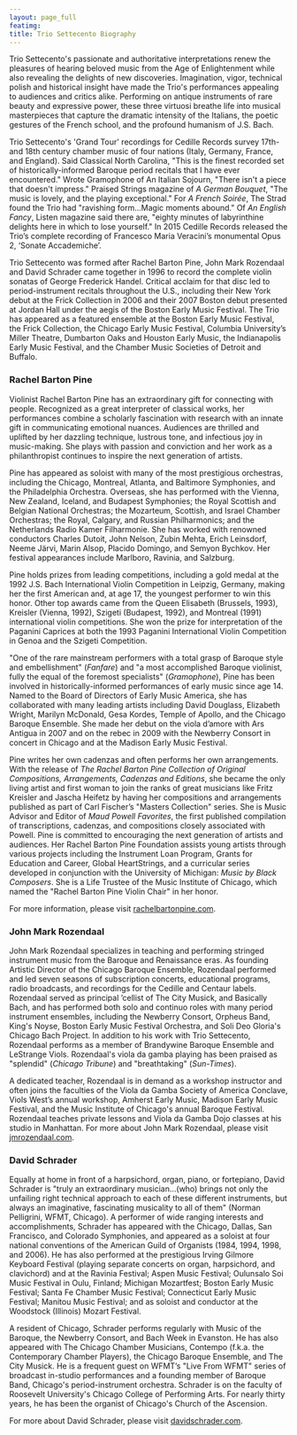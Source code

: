 ```yaml
---
layout: page_full
featimg:
title: Trio Settecento Biography
---
```


Trio Settecento's passionate and authoritative interpretations renew the pleasures of hearing beloved music from the Age of Enlightenment while also revealing the delights of new discoveries.  Imagination, vigor, technical polish and historical insight have made the Trio's performances appealing to audiences and critics alike. Performing on antique instruments of rare beauty and expressive power, these three virtuosi breathe life into musical masterpieces that capture the dramatic intensity of the Italians, the poetic gestures of the French school, and the profound humanism of J.S. Bach.

Trio Settecento's 'Grand Tour' recordings for Cedille Records survey 17th- and 18th century chamber music of four nations (Italy, Germany, France, and England). Said Classical North Carolina, "This is the finest recorded set of historically-informed Baroque period recitals that I have ever encountered." Wrote Gramophone of An Italian Sojourn, "There isn't a piece that doesn't impress." Praised Strings magazine of *A German Bouquet*, "The music is lovely, and the playing exceptional." For *A French Soirée*, The Strad found the Trio had "ravishing form&hellip;Magic moments abound." Of *An English Fancy*, Listen magazine said there are, "eighty minutes of labyrinthine delights here in which to lose yourself." In 2015 Cedille Records released the Trio’s complete recording of Francesco Maria Veracini’s monumental Opus 2, ‘Sonate Accademiche’.

Trio Settecento was formed after Rachel Barton Pine, John Mark Rozendaal and David Schrader came together in 1996 to record the complete violin sonatas of George Frederick Handel. Critical acclaim for that disc led to period-instrument recitals throughout the U.S., including their New York debut at the Frick Collection in 2006 and their 2007 Boston debut presented at Jordan Hall under the aegis of the Boston Early Music Festival. The Trio has appeared as a featured ensemble at the Boston Early Music Festival, the Frick Collection, the Chicago Early Music Festival, Columbia University’s Miller Theatre, Dumbarton Oaks and Houston Early Music, the Indianapolis Early Music Festival, and the Chamber Music Societies of Detroit and Buffalo.

### Rachel Barton Pine

Violinist Rachel Barton Pine has an extraordinary gift for connecting with people. Recognized as a great interpreter of classical works, her performances combine a scholarly fascination with research with an innate gift in communicating emotional nuances. Audiences are thrilled and uplifted by her dazzling technique, lustrous tone, and infectious joy in music-making. She plays with passion and conviction and her work as a philanthropist continues to inspire the next generation of artists.

Pine has appeared as soloist with many of the most prestigious orchestras, including the Chicago, Montreal, Atlanta, and Baltimore Symphonies, and the Philadelphia Orchestra. Overseas, she has performed with the Vienna, New Zealand, Iceland, and Budapest Symphonies; the Royal Scottish and Belgian National Orchestras; the Mozarteum, Scottish, and Israel Chamber Orchestras; the Royal, Calgary, and Russian Philharmonics; and the Netherlands Radio Kamer Filharmonie. She has worked with renowned conductors Charles Dutoit, John Nelson, Zubin Mehta, Erich Leinsdorf, Neeme Järvi, Marin Alsop, Placido Domingo, and Semyon Bychkov. Her festival appearances include Marlboro, Ravinia, and Salzburg.

Pine holds prizes from leading competitions, including a gold medal at the 1992 J.S. Bach International Violin Competition in Leipzig, Germany, making her the first American and, at age 17, the youngest performer to win this honor.  Other top awards came from the Queen Elisabeth (Brussels, 1993), Kreisler (Vienna, 1992), Szigeti (Budapest, 1992), and Montreal (1991) international violin competitions. She won the prize for interpretation of the Paganini Caprices at both the 1993 Paganini International Violin Competition in Genoa and the Szigeti Competition.

"One of the rare mainstream performers with a total grasp of Baroque style and embellishment" (*Fanfare*) and "a most accomplished Baroque violinist, fully the equal of the foremost specialists" (*Gramophone*), Pine has been involved in historically-informed performances of early music since age 14. Named to the Board of Directors of Early Music America, she has collaborated with many leading artists including David Douglass, Elizabeth Wright, Marilyn McDonald, Gesa Kordes, Temple of Apollo, and the Chicago Baroque Ensemble.  She made her debut on the viola d’amore with Ars Antigua in 2007 and on the rebec in 2009 with the Newberry Consort in concert in Chicago and at the Madison Early Music Festival.

Pine writes her own cadenzas and often performs her own arrangements. With the release of *The Rachel Barton Pine Collection of Original Compositions, Arrangements, Cadenzas and Editions*, she became the only living artist and first woman to join the ranks of great musicians like Fritz Kreisler and Jascha Heifetz by having her compositions and arrangements published as part of Carl Fischer’s "Masters Collection" series. She is Music Advisor and Editor of *Maud Powell Favorites*, the first published compilation of transcriptions, cadenzas, and compositions closely associated with Powell.  Pine is committed to encouraging the next generation of artists and audiences. Her Rachel Barton Pine Foundation assists young artists through various projects including the Instrument Loan Program, Grants for Education and Career, Global HeartStrings, and a curricular series developed in conjunction with the University of Michigan: *Music by Black Composers*.  She is a Life Trustee of the Music Institute of Chicago, which named the "Rachel Barton Pine Violin Chair" in her honor.

For more information, please visit [rachelbartonpine.com](http://www.rachelbartonpine.com).

### John Mark Rozendaal

John Mark Rozendaal specializes in teaching and performing stringed instrument music from the Baroque and Renaissance eras. As founding Artistic Director of the Chicago Baroque Ensemble, Rozendaal performed and led seven seasons of subscription concerts, educational programs, radio broadcasts, and recordings for the Cedille and Centaur labels.  Rozendaal served as principal ’cellist of The City Musick, and Basically Bach, and has performed both solo and continuo roles with many period instrument ensembles, including the Newberry Consort, Orpheus Band, King's Noyse, Boston Early Music Festival Orchestra, and Soli Deo Gloria's Chicago Bach Project. In addition to his work with Trio Settecento, Rozendaal performs as a member of Brandywine Baroque Ensemble and LeStrange Viols. Rozendaal's viola da gamba playing has been praised as "splendid" (*Chicago Tribune*) and "breathtaking" (*Sun-Times*).

A dedicated teacher, Rozendaal is in demand as a workshop instructor and often joins the faculties of the Viola da Gamba Society of America Conclave, Viols West’s annual workshop, Amherst Early Music, Madison Early Music Festival, and the Music Institute of Chicago's annual Baroque Festival.  Rozendaal teaches private lessons and Viola da Gamba Dojo classes at his studio in Manhattan.  For more about John Mark Rozendaal, please visit [jmrozendaal.com](http://www.jmrozendaal.com).

### David Schrader

Equally at home in front of a harpsichord, organ, piano, or fortepiano, David Schrader is "truly an extraordinary musician&hellip;(who) brings not only the unfailing right technical approach to each of these different instruments, but always an imaginative, fascinating musicality to all of them" (Norman Pelligrini, WFMT, Chicago). A performer of wide ranging interests and accomplishments, Schrader has appeared with the Chicago, Dallas, San Francisco, and Colorado Symphonies, and appeared as a soloist at four national conventions of the American Guild of Organists (1984, 1994, 1998, and 2006). He has also performed at the prestigious Irving Gilmore Keyboard Festival (playing separate concerts on organ, harpsichord, and clavichord) and at the Ravinia Festival; Aspen Music Festival; Oulunsalo Soi Music Festival in Oulu, Finland; Michigan Mozartfest; Boston Early Music Festival; Santa Fe Chamber Music Festival; Connecticut Early Music Festival; Manitou Music Festival; and as soloist and conductor at the Woodstock (Illinois) Mozart Festival.

A resident of Chicago, Schrader performs regularly with Music of the Baroque, the Newberry Consort, and Bach Week in Evanston. He has also appeared with The Chicago Chamber Musicians, Contempo (f.k.a. the Contemporary Chamber Players), the Chicago Baroque Ensemble, and The City Musick. He is a frequent guest on WFMT’s "Live From WFMT" series of broadcast in-studio performances and a founding member of Baroque Band, Chicago's period-instrument orchestra.  Schrader is on the faculty of Roosevelt University's Chicago College of Performing Arts. For nearly thirty years, he has been the organist of Chicago's Church of the Ascension.

For more about David Schrader, please visit [davidschrader.com](http://www.davidschrader.com).
